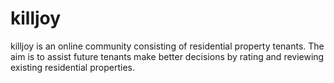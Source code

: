 # killjoy
killjoy is an online community consisting of residential property tenants. The aim is to assist future tenants make better decisions by rating and reviewing existing residential properties.
